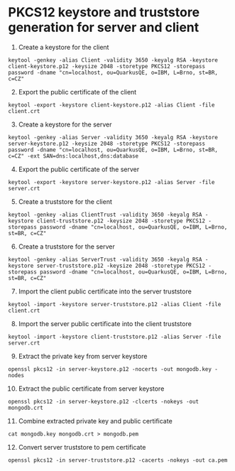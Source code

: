 # PKCS12 keystore and truststore generation for server and client


1. Create a keystore for the client

`keytool -genkey -alias Client -validity 3650 -keyalg RSA -keystore client-keystore.p12 -keysize 2048 -storetype PKCS12 -storepass password -dname "cn=localhost, ou=QuarkusQE, o=IBM, L=Brno, st=BR, c=CZ"`

2. Export the public certificate of the client

`keytool -export -keystore client-keystore.p12 -alias Client -file client.crt`

3. Create a keystore for the server

`keytool -genkey -alias Server -validity 3650 -keyalg RSA -keystore server-keystore.p12 -keysize 2048 -storetype PKCS12 -storepass password -dname "cn=localhost, ou=QuarkusQE, o=IBM, L=Brno, st=BR, c=CZ" -ext SAN=dns:localhost,dns:database`

4. Export the public certificate of the server

`keytool -export -keystore server-keystore.p12 -alias Server -file server.crt`

5. Create a truststore for the client

`keytool -genkey -alias ClientTrust -validity 3650 -keyalg RSA -keystore client-truststore.p12 -keysize 2048 -storetype PKCS12 -storepass password -dname "cn=localhost, ou=QuarkusQE, o=IBM, L=Brno, st=BR, c=CZ"`

6. Create a truststore for the server

`keytool -genkey -alias ServerTrust -validity 3650 -keyalg RSA -keystore server-truststore.p12 -keysize 2048 -storetype PKCS12 -storepass password -dname "cn=localhost, ou=QuarkusQE, o=IBM, L=Brno, st=BR, c=CZ"`

7. Import the client public certificate into the server truststore

`keytool -import -keystore server-truststore.p12 -alias Client -file client.crt`

8. Import the server public certificate into the client truststore

`keytool -import -keystore client-truststore.p12 -alias Server -file server.crt`

9. Extract the private key from server keystore

`openssl pkcs12 -in server-keystore.p12 -nocerts -out mongodb.key -nodes`

10. Extract the public certificate from server keystore

`openssl pkcs12 -in server-keystore.p12 -clcerts -nokeys -out mongodb.crt`

11. Combine extracted private key and public certificate

`cat mongodb.key mongodb.crt > mongodb.pem`

12. Convert server truststore to pem certificate

`openssl pkcs12 -in server-truststore.p12 -cacerts -nokeys -out ca.pem`
